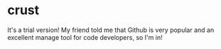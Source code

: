 # crust
It's a trial version!
My friend told me that Github is very popular and an excellent manage tool for code developers, so I'm in!

